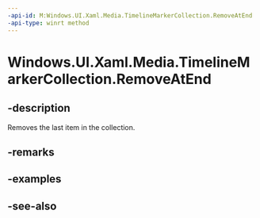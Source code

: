 ```yaml
---
-api-id: M:Windows.UI.Xaml.Media.TimelineMarkerCollection.RemoveAtEnd
-api-type: winrt method
---
```


<!-- Method syntax
public void RemoveAtEnd()
-->

# Windows.UI.Xaml.Media.TimelineMarkerCollection.RemoveAtEnd

## -description
Removes the last item in the collection.


## -remarks

## -examples

## -see-also
